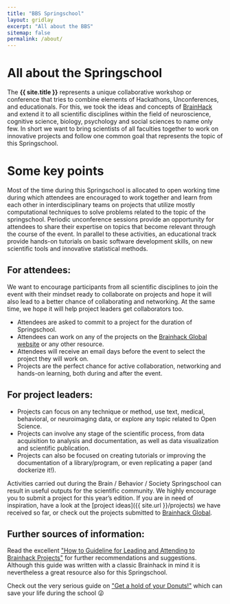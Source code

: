 ```yaml
---
title: "BBS Springschool"
layout: gridlay
excerpt: "All about the BBS"
sitemap: false
permalink: /about/
---
```


# All about the Springschool

The **{{ site.title }}** represents a unique collaborative workshop or conference that tries to combine elements of Hackathons, Unconferences, and educationals. For this, we took the ideas and concepts of [BrainHack]( https://brainhack.org/about.html) and extend it to all scientific disciplines within the field of neuroscience, cognitive science, biology, psychology and social sciences to name only few. In short we want to bring scientists of all faculties together to work on innovative projects and follow one common goal that represents the  topic of this Springschool.  


# Some key points

Most of the time during this Springschool is allocated to open working time during which attendees are encouraged to work together and learn from each other in interdisciplinary teams on projects that utilize mostly computational techniques to solve problems related to the topic of the springschool. Periodic unconference sessions provide an opportunity for attendees to share their expertise on topics that become relevant through the course of the event. In parallel to these activities, an educational track provide hands-on tutorials on basic software development skills, on new scientific tools and innovative statistical methods.

## For attendees:

We want to encourage participants from all scientific disciplines to join the event with their mindset ready to collaborate on projects and hope it will also lead to a better chance of collaborating and networking. At the same time, we hope it will help project leaders get collaborators too.

- Attendees are asked to commit to a project for the duration of Springschool.
- Attendees can work on any of the projects on the [Brainhack Global website](https://brainhack.org/2021/11/28/global2021.html) or any other resource.
- Attendees will receive an email days before the event to select the project they will work on.
- Projects are the perfect chance for active collaboration, networking and hands-on learning, both during and after the event.

## For project leaders:
- Projects can focus on any technique or method, use text, medical, behavioral, or neuroimaging data, or explore any topic related to Open Science.
- Projects can involve any stage of the scientific process, from data acquisition to analysis and documentation, as well as data  visualization and scientific publication. 
- Projects can also be focused on creating tutorials or improving the documentation of a library/program, or even replicating a paper (and dockerize it!).

Activities carried out during the Brain / Behavior / Society Springschool can result in useful outputs for the scientific community. We highly encourage you to submit a project for this year’s edition. If you are in need of inspiration, have a look at the [project ideas]({{ site.url }}/projects) we have received so far, or check out the projects submitted to [Brainhack Global](https://brainhack.org/global2020/projects/).
## Further sources of information:

Read the excellent ["How to Guideline for Leading and Attending to Brainhack Projects"](https://github.com/brainhackorg/bhg-event-materials/blob/master/docs/leading_and_attending_to_brainhack_projects.md) for further recommendations and suggestions. Although this guide was written with a classic Brainhack in mind it is nevertheless a great resource also for this Springschool.

Check out the very serious guide on ["Get a hold of your Donuts!"](https://github.com/brainhackorg/bhg-event-materials/blob/master/docs/get_a_hold_of_your_donuts.md) which can save your life during the school &#128540;
